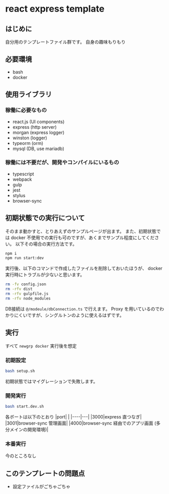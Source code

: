 # react express template

## はじめに

自分用のテンプレートファイル群です。
自身の趣味もりもり

## 必要環境

- bash
- docker

## 使用ライブラリ

### 稼働に必要なもの

- react.js (UI components)
- express (http server)
- morgan (express logger)
- winston (logger)
- typeorm (orm)
- mysql (DB, use mariadb)

### 稼働には不要だが、開発やコンパイルにいるもの

- typescript
- webpack
- gulp
- jest
- stylus
- browser-sync

## 初期状態での実行について

そのまま動かすと、とりあえずのサンプルページが出ます。
また、初期状態では docker 不使用での実行も可のですが、あくまでサンプル程度にしてください。
以下その場合の実行方法です。

```bash
npm i
npm run start:dev
```

実行後、以下のコマンドで作成したファイルを削除しておいたほうが、 docker 実行時にトラブルが少ないと思います。

```bash
rm -fv config.json
rm -rfv dist
rm -rfv gulpfile.js
rm -rfv node_modules
```

DB接続は `@/modeule/dbConnection.ts` で行えます。
Proxy を用いているのでわかりにくいですが、シングルトンのように使えるはずです。

## 実行

すべて `newgrp docker` 実行後を想定

### 初期設定

```bash
bash setup.sh
```

初期状態ではマイグレーションで失敗します。

### 開発実行

```bash
bash start.dev.sh
```

各ボートは以下のとおり
|port|   |
|----|---|
|3000|express 直つなぎ|
|3001|browser-sync 管理画面|
|4000|browser-sync 経由でのアプリ画面 (多分メインの開発環境)|

### 本番実行

今のところなし

## このテンプレートの問題点

- 設定ファイルがごちゃごちゃ
